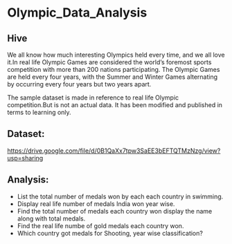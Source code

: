 # Olympic_Data_Analysis
## Hive 

We all know how much interesting Olympics held every time, and we all love it.In real life Olympic Games are considered the world’s foremost sports competition with more than 200 nations participating. The Olympic Games are held every four years, with the Summer and Winter Games alternating by occurring every four years but two years apart.

The sample dataset is made in reference to real life Olympic competition.But is not an actual data. It has been modified and published in terms to learning only.

## Dataset:
https://drive.google.com/file/d/0B1QaXx7tpw3SaEE3bEFTQTMzNzg/view?usp=sharing

## Analysis:
* List the total number of medals won by each each country in swimming.
* Display real life number of medals India won year wise.
* Find the total number of medals each country won display the name along with total medals.
* Find the real life numbe of gold medals each country won.
* Which country got medals for Shooting, year wise classification?
